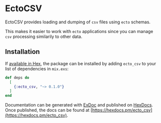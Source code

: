 # EctoCSV

EctoCSV provides loading and dumping of `csv` files using `ecto` schemas.

This makes it easier to work with `ecto` applications since you can manage `csv` processing similarily to
other data.

## Installation

If [available in Hex](https://hex.pm/docs/publish), the package can be installed
by adding `ecto_csv` to your list of dependencies in `mix.exs`:

```elixir
def deps do
  [
    {:ecto_csv, "~> 0.1.0"}
  ]
end
```


Documentation can be generated with [ExDoc](https://github.com/elixir-lang/ex_doc)
and published on [HexDocs](https://hexdocs.pm). Once published, the docs can
be found at [https://hexdocs.pm/ecto_csv](https://hexdocs.pm/ecto_csv).

